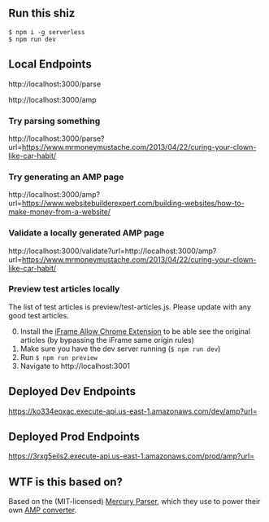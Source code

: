 ## Run this shiz
```
$ npm i -g serverless
$ npm run dev
```

## Local Endpoints
http://localhost:3000/parse

http://localhost:3000/amp

### Try parsing something
http://localhost:3000/parse?url=https://www.mrmoneymustache.com/2013/04/22/curing-your-clown-like-car-habit/

### Try generating an AMP page
http://localhost:3000/amp?url=https://www.websitebuilderexpert.com/building-websites/how-to-make-money-from-a-website/

### Validate a locally generated AMP page
http://localhost:3000/validate?url=http://localhost:3000/amp?url=https://www.mrmoneymustache.com/2013/04/22/curing-your-clown-like-car-habit/

### Preview test articles locally
The list of test articles is preview/test-articles.js. Please update with any good test articles.

0. Install the [iFrame Allow Chrome Extension](https://chrome.google.com/webstore/detail/iframe-allow/gifgpciglhhpmeefjdmlpboipkibhbjg?hl=en) to be able see the original articles (by bypassing the iFrame same origin rules)
1. Make sure you have the dev server running (`$ npm run dev`)
2. Run `$ npm run preview`
3. Navigate to http://localhost:3001

## Deployed Dev Endpoints
https://ko334eoxac.execute-api.us-east-1.amazonaws.com/dev/amp?url=

## Deployed Prod Endpoints
https://3rxg5eils2.execute-api.us-east-1.amazonaws.com/prod/amp?url=

## WTF is this based on?
Based on the (MIT-licensed) [Mercury Parser](https://github.com/postlight/mercury-parser), which they use to power their own [AMP converter](https://mercury.postlight.com/amp-converter/).
